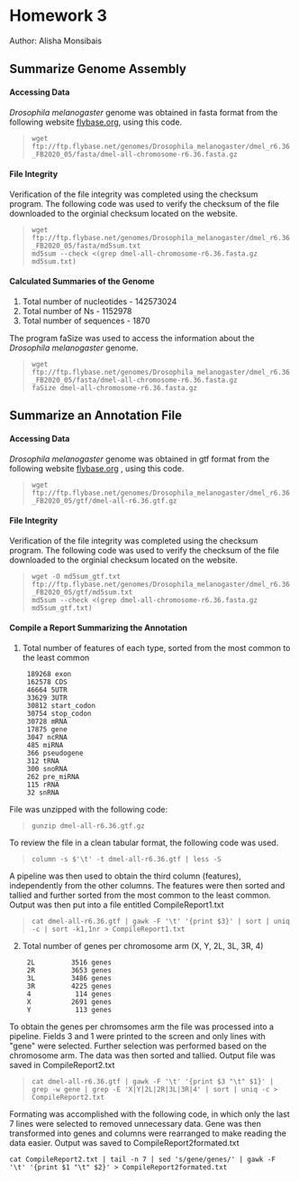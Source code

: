 # Homework 3

Author: Alisha Monsibais

## Summarize Genome Assembly 

#### Accessing Data 
_Drosophila melanogaster_ genome was obtained in fasta format from the following website [flybase.org](http://flybase.org/), using this code. 

>
>`wget ftp://ftp.flybase.net/genomes/Drosophila_melanogaster/dmel_r6.36_FB2020_05/fasta/dmel-all-chromosome-r6.36.fasta.gz`
>


#### File Integrity 
Verification of the file integrity was completed using the checksum program. The following code was used to verify the checksum of the file downloaded to the orginial checksum located on the website. 
>
>`wget ftp://ftp.flybase.net/genomes/Drosophila_melanogaster/dmel_r6.36_FB2020_05/fasta/md5sum.txt` <br>
>`md5sum --check <(grep dmel-all-chromosome-r6.36.fasta.gz md5sum.txt)`
>

#### Calculated Summaries of the Genome 
1. Total number of nucleotides - 142573024
2. Total number of Ns - 1152978
3. Total number of sequences - 1870

The program faSize was used to access the information about the _Drosophila melanogaster_ genome. 

>
>`wget ftp://ftp.flybase.net/genomes/Drosophila_melanogaster/dmel_r6.36_FB2020_05/fasta/dmel-all-chromosome-r6.36.fasta.gz`<br> 
>`faSize dmel-all-chromosome-r6.36.fasta.gz`
>

## Summarize an Annotation File

#### Accessing Data
_Drosophila melanogaster_ genome was obtained in gtf format from the following website [flybase.org](http://flybase.org/) , using this code.

>
>`wget ftp://ftp.flybase.net/genomes/Drosophila_melanogaster/dmel_r6.36_FB2020_05/gtf/dmel-all-r6.36.gtf.gz`
>

#### File Integrity
Verification of the file integrity was completed using the checksum program. The following code was used to verify the checksum of the file downloaded to the orginial checksum located on the website.

>
>`wget -O md5sum_gtf.txt ftp://ftp.flybase.net/genomes/Drosophila_melanogaster/dmel_r6.36_FB2020_05/gtf/md5sum.txt`<br>
>`md5sum --check <(grep dmel-all-chromosome-r6.36.fasta.gz md5sum_gtf.txt)`
>

#### Compile a Report Summarizing the Annotation 
1. Total number of features of each type, sorted from the most common to the least common 

		189268 exon 
		162578 CDS 
		46664 5UTR 
		33629 3UTR 
		30812 start_codon 
		30754 stop_codon 
		30728 mRNA 
		17875 gene 
		3047 ncRNA 
		485 miRNA 
		366 pseudogene 
		312 tRNA 
		300 snoRNA 
		262 pre_miRNA 
		115 rRNA 
		32 snRNA 

File was unzipped with the following code:
>
>`gunzip dmel-all-r6.36.gtf.gz`
>
To review the file in a clean tabular format, the following code was used. 
>
>`column -s $'\t' -t dmel-all-r6.36.gtf | less -S`
>
A pipeline was then used to obtain the third column (features), independently from the other columns. The features were then sorted and tallied and further sorted from the most common to the least common. Output was then put into a file entitled CompileReport1.txt
>
>`cat dmel-all-r6.36.gtf | gawk -F '\t' '{print $3}' | sort | uniq -c | sort -k1,1nr > CompileReport1.txt`
>

2. Total number of genes per chromosome arm (X, Y, 2L, 3L, 3R, 4)

		
		2L         3516 genes 
		2R         3653 genes 
		3L         3486 genes 
		3R         4225 genes 
		4           114 genes 
		X          2691 genes
		Y           113 genes 

To obtain the genes per chromsomes arm the file was processed into a pipeline. Fields 3 and 1 were printed to the screen and only lines with "gene" were selected. Further selection was performed based on the chromosome arm. The data was then sorted and tallied. Output file was saved in CompileReport2.txt
>
>`cat dmel-all-r6.36.gtf | gawk -F '\t' '{print $3 "\t" $1}' | grep -w gene | grep -E 'X|Y|2L|2R|3L|3R|4' | sort | uniq -c > CompileReport2.txt` 
>
Formating was accomplished with the following code, in which only the last 7 lines were selected to removed unnecessary data. Gene was then transformed into genes and columns were rearranged to make reading the data easier. Output was saved to CompileReport2formated.txt

`cat CompileReport2.txt | tail -n 7 | sed 's/gene/genes/' | gawk -F '\t' '{print $1 "\t" $2}' > CompileReport2formated.txt`




